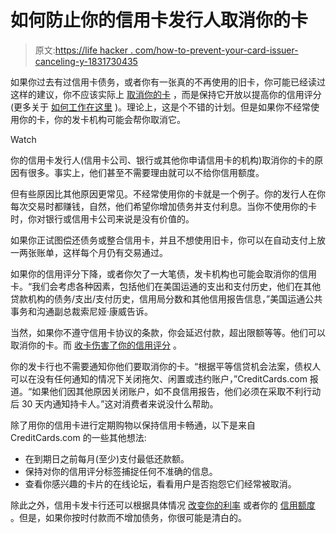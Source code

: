 # 如何防止你的信用卡发行人取消你的卡

> 原文:[https://life hacker . com/how-to-prevent-your-card-issuer-canceling-y-1831730435](https://lifehacker.com/how-to-prevent-your-credit-card-issuer-from-canceling-y-1831730435)

如果你过去有过信用卡债务，或者你有一张真的不再使用的旧卡，你可能已经读过这样的建议，你不应该实际上 [取消你的卡](https://lifehacker.com/when-should-you-close-an-old-credit-card-1826428736) ，而是保持它开放以提高你的信用评分(更多关于 [如何工作在这里](https://lifehacker.com/the-5-factors-behind-your-credit-score-1797277397) )。理论上，这是个不错的计划。但是如果你不经常使用你的卡，你的发卡机构可能会帮你取消它。

Watch

你的信用卡发行人(信用卡公司、银行或其他你申请信用卡的机构)取消你的卡的原因有很多。事实上，他们甚至不需要理由就可以不给你信用额度。

但有些原因比其他原因更常见。不经常使用你的卡就是一个例子。你的发行人在你每次交易时都赚钱，自然，他们希望你增加债务并支付利息。当你不使用你的卡时，你对银行或信用卡公司来说是没有价值的。

如果你正试图偿还债务或整合信用卡，并且不想使用旧卡，你可以在自动支付上放一两张账单，这样每个月仍有交易通过。

如果你的信用评分下降，或者你欠了一大笔债，发卡机构也可能会取消你的信用卡。“我们会考虑各种因素，包括他们在美国运通的支出和支付历史，他们在其他贷款机构的债务/支出/支付历史，信用局分数和其他信用报告信息，”美国运通公共事务和沟通副总裁索尼娅·康威告诉。

当然，如果你不遵守信用卡协议的条款，你会延迟付款，超出限额等等。他们可以取消你的卡。而 [收卡伤害了你的信用评分](https://lifehacker.com/when-should-you-close-an-old-credit-card-1826428736) 。

你的发卡行也不需要通知你他们要取消你的卡。“根据平等信贷机会法案，债权人可以在没有任何通知的情况下关闭拖欠、闲置或违约账户，”CreditCards.com 报道。“如果他们因其他原因关闭账户，如不良信用报告，他们必须在采取不利行动后 30 天内通知持卡人。”这对消费者来说没什么帮助。

除了用你的信用卡进行定期购物以保持信用卡畅通，以下是来自 CreditCards.com 的一些其他想法:

*   在到期日之前每月(至少)支付最低还款额。
*   保持对你的信用评分标签捕捉任何不准确的信息。
*   查看你感兴趣的卡片的在线论坛，看看用户是否抱怨它们经常被取消。

除此之外，信用卡发卡行还可以根据具体情况 [改变你的利率](https://twocents.lifehacker.com/how-your-credit-card-apr-could-double-1826671753) 或者你的 [信用额度](https://twocents.lifehacker.com/should-you-update-your-income-with-your-credit-card-iss-1831642934) 。但是，如果你按时付款而不增加债务，你很可能是清白的。